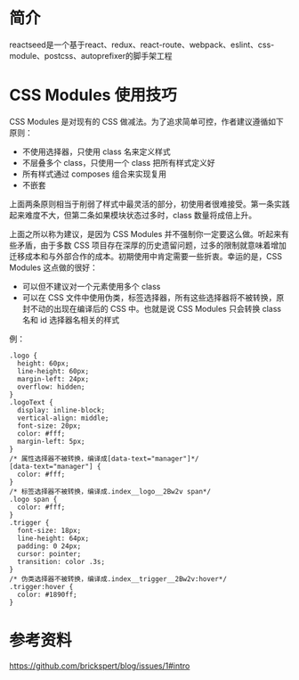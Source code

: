 # 简介
reactseed是一个基于react、redux、react-route、webpack、eslint、css-module、postcss、autoprefixer的脚手架工程

# CSS Modules 使用技巧
CSS Modules 是对现有的 CSS 做减法。为了追求简单可控，作者建议遵循如下原则：
* 不使用选择器，只使用 class 名来定义样式
* 不层叠多个 class，只使用一个 class 把所有样式定义好
* 所有样式通过 composes 组合来实现复用
* 不嵌套

上面两条原则相当于削弱了样式中最灵活的部分，初使用者很难接受。第一条实践起来难度不大，但第二条如果模块状态过多时，class 数量将成倍上升。

上面之所以称为建议，是因为 CSS Modules 并不强制你一定要这么做。听起来有些矛盾，由于多数 CSS 项目存在深厚的历史遗留问题，过多的限制就意味着增加迁移成本和与外部合作的成本。初期使用中肯定需要一些折衷。幸运的是，CSS Modules 这点做的很好：

* 可以但不建议对一个元素使用多个 class
* 可以在 CSS 文件中使用伪类，标签选择器，所有这些选择器将不被转换，原封不动的出现在编译后的 CSS 中。也就是说 CSS Modules 只会转换 class 名和 id 选择器名相关的样式

例：

    .logo {
      height: 60px;
      line-height: 60px;
      margin-left: 24px;
      overflow: hidden;
    }
    .logoText {
      display: inline-block;
      vertical-align: middle;
      font-size: 20px;
      color: #fff;
      margin-left: 5px;
    }
    /* 属性选择器不被转换，编译成[data-text="manager"]*/
    [data-text="manager"] {
      color: #fff;
    }
    /* 标签选择器不被转换，编译成.index__logo__2Bw2v span*/
    .logo span {
      color: #fff;
    }
    .trigger {
      font-size: 18px;
      line-height: 64px;
      padding: 0 24px;
      cursor: pointer;
      transition: color .3s;
    }
    /* 伪类选择器不被转换，编译成.index__trigger__2Bw2v:hover*/
    .trigger:hover {
      color: #1890ff;
    }

# 参考资料
https://github.com/brickspert/blog/issues/1#intro